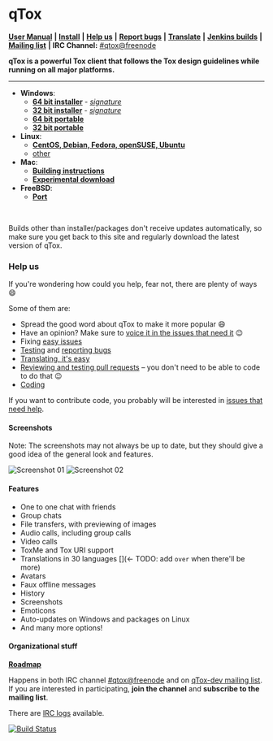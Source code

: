 qTox
======

 [**User Manual**](/doc/user_manual_en.md) **|**
 [**Install**](/INSTALL.md) **|**
 [**Help us**](#help-us) **|**
 [**Report bugs**](https://github.com/qTox/qTox/wiki/Writing-Useful-Bug-Reports) **|**
 [**Translate**](/translations/README.md) **|**
 [**Jenkins builds**](https://build.tox.chat/) **|**
 [**Mailing list**](https://lists.tox.chat) **|**
 **IRC Channel:** [#qtox@freenode]

**qTox is a powerful Tox client that follows the Tox design guidelines while
running on all major platforms.**

----

* **Windows**:
  - **[64 bit installer]** - [*signature*](https://qtox-win.pkg.tox.chat/qtox/win64/setup-qtox.exe.asc)
  - **[32 bit installer]** - [*signature*](https://qtox-win.pkg.tox.chat/qtox/win32/setup-qtox.exe.asc)
  - [**64 bit portable**](https://build.tox.chat/job/qTox_build_windows_x86-64_release/lastSuccessfulBuild/artifact/qTox_build_windows_x86-64_release.zip)
  - [**32 bit portable**](https://build.tox.chat/job/qTox_build_windows_x86_release/lastSuccessfulBuild/artifact/qTox_build_windows_x86_release.zip)
* **Linux**:
  - [**CentOS, Debian, Fedora, openSUSE, Ubuntu**](https://software.opensuse.org/download.html?project=home%3Aantonbatenev%3Atox&package=qtox)
  - [other](/INSTALL.md#linux)
* **Mac**:
  - **[Building instructions]**
  - [**Experimental download**](https://github.com/qTox/qTox/releases/latest)
* **FreeBSD**:
  - [**Port**](/INSTALL.md#freebsd-easy)
<br/>

Builds other than installer/packages don't receive updates automatically, so
make sure you get back to this site and regularly download the latest version of
qTox.

### Help us

If you're wondering how could you help, fear not, there are plenty of ways
:smile:

Some of them are:

* Spread the good word about qTox to make it more popular :smile:
* Have an opinion? Make sure to [voice it in the issues that need it] :wink:
* Fixing [easy issues]
* [Testing] and [reporting bugs]
* [Translating, it's easy]
* [Reviewing and testing pull requests] – you don't need to be able to code to
  do that :wink:
* [Coding]

If you want to contribute code, you probably will be interested in [issues that
need help].


#### Screenshots
Note: The screenshots may not always be up to date, but they should give a good
idea of the general look and features.


![Screenshot 01](https://i.imgur.com/olb89CN.png)
![Screenshot 02](https://i.imgur.com/tmX8z9s.png)


#### Features

- One to one chat with friends
- Group chats
- File transfers, with previewing of images
- Audio calls, including group calls
- Video calls
- ToxMe and Tox URI support
- Translations in 30 languages [](← TODO: add `over` when there'll be more)
- Avatars
- Faux offline messages
- History
- Screenshots
- Emoticons
- Auto-updates on Windows and packages on Linux
- And many more options!


#### Organizational stuff

**[Roadmap]**

Happens in both IRC channel [#qtox@freenode] and on [qTox-dev mailing list].
If you are interested in participating, **join the channel** and **subscribe to
the mailing list**.

There are [IRC logs] available.


[![Build Status](https://travis-ci.org/qTox/qTox.svg?branch=master)](https://travis-ci.org/qTox/qTox)


[#qtox@freenode]: https://webchat.freenode.net/?channels=qtox
[64 bit installer]: https://build.tox.chat/view/qtox/job/qTox_pkg_windows_x86-64_stable_release/lastSuccessfulBuild/artifact/setup-qtox.exe
[32 bit installer]: https://build.tox.chat/view/qtox/job/qTox_pkg_windows_x86_stable_release/lastSuccessfulBuild/artifact/setup-qtox.exe
[Building instructions]: /INSTALL.md#os-x
[Coding]: https://github.com/qTox/qTox/blob/master/CONTRIBUTING.md#how-to-start-contributing
[easy issues]: https://github.com/qTox/qTox/labels/E-easy
[IRC logs]: https://github.com/qTox/qtox-irc-logs
[issues that need help]: https://github.com/qTox/qTox/labels/help%20wanted
[qTox-dev mailing list]: https://lists.tox.chat/listinfo/qtox-dev
[reporting bugs]: https://github.com/qTox/qTox/wiki/Writing-Useful-Bug-Reports
[Reviewing and testing pull requests]: /CONTRIBUTING.md#reviews
[Roadmap]: https://github.com/qTox/qTox/milestones
[Testing]: https://github.com/qTox/qTox/wiki/Testing
[Translating, it's easy]: https://github.com/qTox/qTox/blob/master/translations/README.md
[voice it in the issues that need it]: https://github.com/qTox/qTox/labels/I-feedback-wanted

